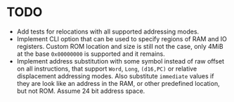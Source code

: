 # TODO

- Add tests for relocations with all supported addressing modes.
- Implement CLI option that can be used to specify regions of RAM and IO
  registers. Custom ROM location and size is still not the case, only 4MiB at
  the base `0x00000000` is supported and it remains.
- Implement address substitution with some symbol instead of raw offset on all
  instructions, that support `Word`, `Long`, `(d16,PC)` or relative displacement
  addressing modes. Also substitute `immediate` values if they are look like an
  address in the RAM, or other predefined location, but not ROM. Assume 24 bit
  address space.

